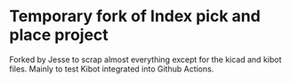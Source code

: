 # Temporary fork of Index pick and place project

Forked by Jesse to scrap almost everything except for the kicad and kibot files.
Mainly to test Kibot integrated into Github Actions.


















